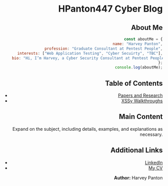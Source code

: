 <div style="text-align: right;">

# HPanton447 Cyber Blog

## About Me


```javascript
const aboutMe = {
    name: "Harvey Panton",
    profession: "Graduate Consultant at Pentest People",
    interests: ["Web Application Testing", "Cyber Secuirty", "TBC"],
    bio: "Hi, I’m Harvey, a Cyber Security Consultant at Pentest People in Leeds. I specialise in identifying and addressing security vulnerabilities to help organisations strengthen their defences."
};
console.log(aboutMe);
```

## Table of Contents
- [Papers and Research](#introduction)
- [XSSy Walkthroughs](#main-content)

## Main Content

Expand on the subject, including details, examples, and explanations as necessary.

## Additional Links

- [LinkedIn](https://www.linkedin.com/in/harvey-panton-7606202a9/)
- [My CV]()


**Author:** Harvey Panton

</div>
